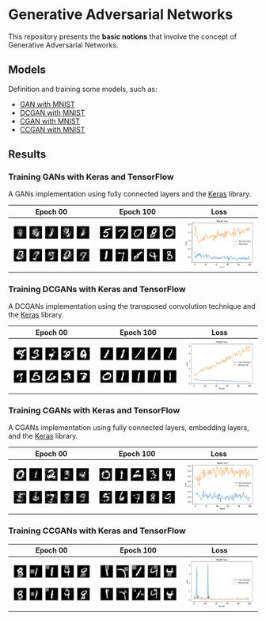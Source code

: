 # Generative Adversarial Networks

This repository presents the **basic notions** that involve the concept of Generative Adversarial Networks.

## Models

Definition and training some models, such as:

* [GAN with MNIST](https://github.com/mafda/generative_adversarial_networks_101/blob/master/src/01_GAN_MNIST.ipynb)
* [DCGAN with MNIST](https://github.com/mafda/generative_adversarial_networks_101/blob/master/src/02_DCGAN_MNIST.ipynb)
* [CGAN with MNIST](https://github.com/mafda/generative_adversarial_networks_101/blob/master/src/03_CGAN_MNIST.ipynb)
* [CCGAN with MNIST](https://github.com/mafda/generative_adversarial_networks_101/blob/master/src/04_CCGAN_MNIST.ipynb)

## Results

### Training GANs with Keras and TensorFlow
A GANs implementation using fully connected layers and the [Keras](https://keras.io/) library.

| Epoch 00 | Epoch 100 | Loss |
|----------|-----------|------|
| ![GAN with MNIST](img/00_gan.png) | ![GAN with MNIST](img/100_gan.png)| ![GAN with MNIST](img/loss_gan.png)|

### Training DCGANs with Keras and TensorFlow
A DCGANs implementation using the transposed convolution technique and the [Keras](https://keras.io/) library.

| Epoch 00 | Epoch 100 | Loss |
|----------|-----------|------|
| ![GAN with MNIST](img/00_dcgan.png) | ![GAN with MNIST](img/100_dcgan.png)| ![GAN with MNIST](img/loss_dcgan.png)|

### Training CGANs with Keras and TensorFlow
A CGANs implementation using fully connected layers, embedding layers, and the [Keras](https://keras.io/) library.

| Epoch 00 | Epoch 100 | Loss |
|----------|-----------|------|
| ![CGAN with MNIST](img/00_cgan.png) | ![CGAN with MNIST](img/100_cgan.png)| ![CGAN with MNIST](img/loss_cgan.png)|

### Training CCGANs with Keras and TensorFlow

| Epoch 00 | Epoch 100 | Loss |
|----------|-----------|------|
| ![CGAN with MNIST](img/00_ccgan.png) | ![CGAN with MNIST](img/100_ccgan.png)| ![CGAN with MNIST](img/loss_ccgan.png)|

